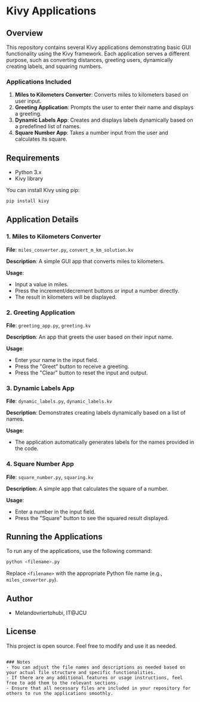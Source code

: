 


# Kivy Applications

## Overview

This repository contains several Kivy applications demonstrating basic GUI functionality using the Kivy framework. Each application serves a different purpose, such as converting distances, greeting users, dynamically creating labels, and squaring numbers.

### Applications Included

1. **Miles to Kilometers Converter**: Converts miles to kilometers based on user input.
2. **Greeting Application**: Prompts the user to enter their name and displays a greeting.
3. **Dynamic Labels App**: Creates and displays labels dynamically based on a predefined list of names.
4. **Square Number App**: Takes a number input from the user and calculates its square.

## Requirements

- Python 3.x
- Kivy library

You can install Kivy using pip:

```bash
pip install kivy
```

## Application Details

### 1. Miles to Kilometers Converter

**File**: `miles_converter.py`, `convert_m_km_solution.kv`

**Description**: A simple GUI app that converts miles to kilometers.

**Usage**:
- Input a value in miles.
- Press the increment/decrement buttons or input a number directly.
- The result in kilometers will be displayed.

### 2. Greeting Application

**File**: `greeting_app.py`, `greeting.kv`

**Description**: An app that greets the user based on their input name.

**Usage**:
- Enter your name in the input field.
- Press the "Greet" button to receive a greeting.
- Press the "Clear" button to reset the input and output.

### 3. Dynamic Labels App

**File**: `dynamic_labels.py`, `dynamic_labels.kv`

**Description**: Demonstrates creating labels dynamically based on a list of names.

**Usage**:
- The application automatically generates labels for the names provided in the code.

### 4. Square Number App

**File**: `square_number.py`, `squaring.kv`

**Description**: A simple app that calculates the square of a number.

**Usage**:
- Enter a number in the input field.
- Press the "Square" button to see the squared result displayed.

## Running the Applications

To run any of the applications, use the following command:

```bash
python <filename>.py
```

Replace `<filename>` with the appropriate Python file name (e.g., `miles_converter.py`).

## Author

- Melandovriertohubi, IT@JCU

## License

This project is open source. Feel free to modify and use it as needed.
```

### Notes
- You can adjust the file names and descriptions as needed based on your actual file structure and specific functionalities.
- If there are any additional features or usage instructions, feel free to add them to the relevant sections.
- Ensure that all necessary files are included in your repository for others to run the applications smoothly.